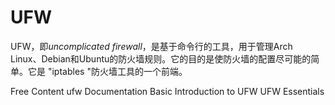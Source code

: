 # UFW

UFW，即*uncomplicated firewall*，是基于命令行的工具，用于管理Arch Linux、Debian和Ubuntu的防火墙规则。它的目的是使防火墙的配置尽可能的简单。它是 "iptables "防火墙工具的一个前端。


<ResourceGroupTitle>Free Content</ResourceGroupTitle>
<BadgeLink badgeText='Official Documentation' colorScheme='blue' href='https://manpages.ubuntu.com/manpages/trusty/man8/ufw.8.html'>ufw Documentation</BadgeLink>
<BadgeLink colorScheme='yellow' badgeText='Read' href='https://www.linux.com/training-tutorials/introduction-uncomplicated-firewall-ufw/'>Basic Introduction to UFW</BadgeLink>
<BadgeLink colorScheme='yellow' badgeText='Read' href='https://www.digitalocean.com/community/tutorials/ufw-essentials-common-firewall-rules-and-commands'>UFW Essentials</BadgeLink>